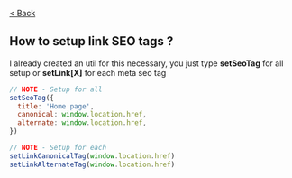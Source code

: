 [< Back](../README.md)

## How to setup link SEO tags ?

I already created an util for this necessary, you just type **setSeoTag** for all setup or **setLink[X]** for each meta seo tag

```javascript
// NOTE - Setup for all
setSeoTag({
  title: 'Home page',
  canonical: window.location.href,
  alternate: window.location.href,
})

// NOTE - Setup for each
setLinkCanonicalTag(window.location.href)
setLinkAlternateTag(window.location.href)
```
